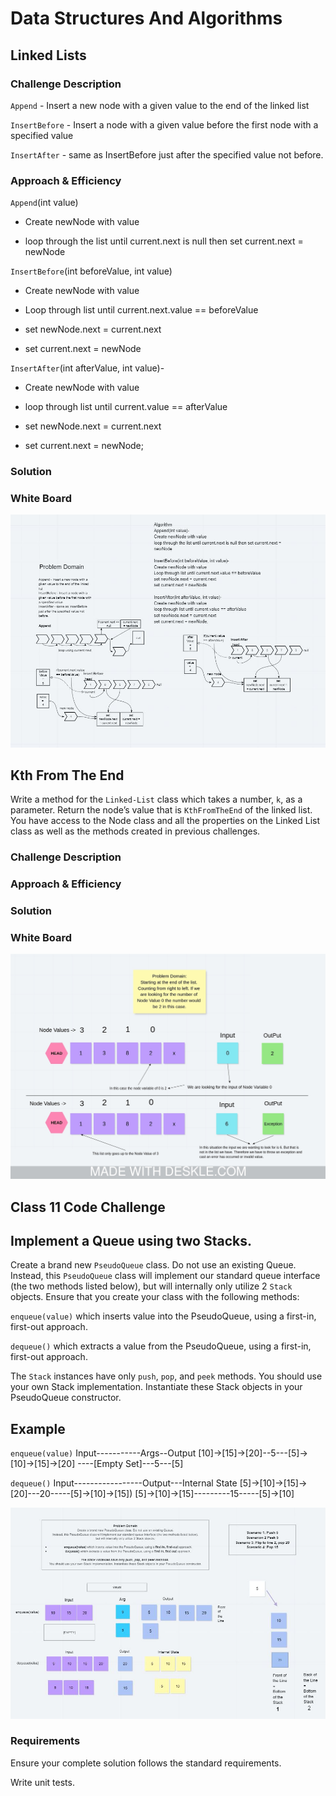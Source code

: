 
# Data Structures And Algorithms

## Linked Lists

### Challenge Description

`Append` - Insert a new node with a given value to the end of the linked list

`InsertBefore` - Insert a node with a given value before the first node with a specified value

`InsertAfter` - same as InsertBefore just after the specified value not before.

### Approach & Efficiency

`Append`(int value)

* Create newNode with value

* loop through the list until current.next is null then set current.next = newNode

`InsertBefore`(int beforeValue, int value)

* Create newNode with value

* Loop through list until current.next.value == beforeValue

* set newNode.next = current.next

* set current.next = newNode

`InsertAfter`(int afterValue, int value)-

* Create newNode with value

* loop through list until current.value == afterValue

* set newNode.next = current.next

* set current.next = newNode;

### Solution

### White Board

![LinkedList](DsaAssets/LinkedList.Append.Insert.JPG)

## Kth From The End

Write a method for the `Linked-List` class which takes a number, `k`, as a parameter. Return the node’s value that is `KthFromTheEnd` of the linked list. You have access to the Node class and all the properties on the Linked List class as well as the methods created in previous challenges.

### Challenge Description

<!-- Description of the challenge -->

### Approach & Efficiency

<!-- What approach did you take? Why? What is the Big O space/time for this approach? -->

### Solution

### White Board

![KFromTheEnd](DsaAssets/KFromEndOfList.jpeg)

## Class 11 Code Challenge

## Implement a Queue using two Stacks.

Create a brand new `PseudoQueue` class. Do not use an existing Queue. Instead, this `PseudoQueue` class will implement our standard queue interface (the two methods listed below), but will internally only utilize 2 `Stack` objects. Ensure that you create your class with the following methods:

`enqueue(value)` which inserts value into the PseudoQueue, using a first-in, first-out approach.

`dequeue()` which extracts a value from the PseudoQueue, using a first-in, first-out approach.

The `Stack` instances have only `push`, `pop`, and `peek` methods. You should use your own Stack implementation. Instantiate these Stack objects in your PseudoQueue constructor.

## Example

`enqueue(value)`
Input-----------Args--Output
[10]->[15]->[20]--5---[5]->[10]->[15]->[20]
----[Empty Set]---5---[5]

`dequeue()`
Input-----------------Output---Internal State
[5]->[10]->[15]->[20]---20-----[5]->[10]->[15])
[5]->[10]->[15]---------15-----[5]->[10]

![LinkedList](DsaAssets/CodeChallenge11.JPG)

### Requirements

Ensure your complete solution follows the standard requirements.

Write unit tests.

